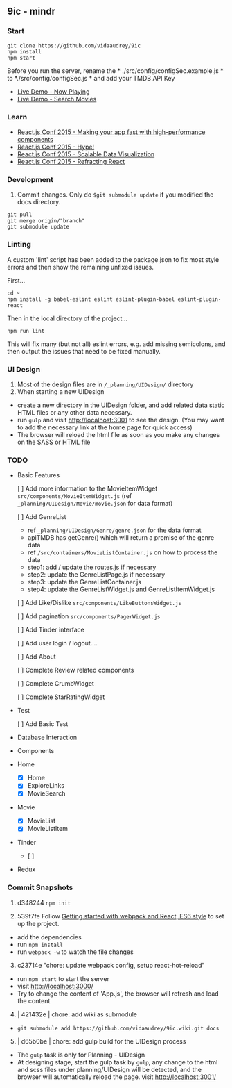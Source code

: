 ## 9ic - mindr

### Start
```
git clone https://github.com/vidaaudrey/9ic
npm install
npm start
```
Before you run the server, rename the  * ./src/config/configSec.example.js * to *./src/config/configSec.js * and add your TMDB API Key

 - [Live Demo - Now Playing](http://9ic.github.io/#/movies/now_playing)
 - [Live Demo - Search Movies](http://9ic.github.io/#/search/french)


### Learn
- [React.js Conf 2015 - Making your app fast with high-performance components](https://youtu.be/KYzlpRvWZ6c)
- [React.js Conf 2015 - Hype!](https://youtu.be/z5e7kWSHWTg?list=PLb0IAmt7-GS1cbw4qonlQztYV1TAW0sCr)
- [React.js Conf 2015 - Scalable Data Visualization](https://www.youtube.com/watch?v=2ii1lEkIv1s&index=15&list=PLb0IAmt7-GS1cbw4qonlQztYV1TAW0sCr)
- [React.js Conf 2015 - Refracting React](https://youtu.be/5hGHdETNteE?list=PLb0IAmt7-GS1cbw4qonlQztYV1TAW0sCr)


### Development
1. Commit changes. Only do `$git submodule update` if you modified the docs directory.
```
git pull
git merge origin/"branch"
git submodule update
```

### Linting
A custom 'lint' script has been added to the package.json to fix most style errors and then show the remaining unfixed issues.

First...
```
cd ~
npm install -g babel-eslint eslint eslint-plugin-babel eslint-plugin-react
```

Then in the local directory of the project...
```
npm run lint
```

This will fix many (but not all) eslint errors, e.g. add missing semicolons, and then output the issues that need to be fixed manually.

### UI Design
1. Most of the design files are in `/_planning/UIDesign/` directory
2. When starting a new UIDesign 
  * create a new directory in the UIDesign folder, and add related data static HTML files or any other data necessary. 
  * run `gulp` and visit [http://localhost:3001](http://localhost:3001) to see the design. (You may want to add the necessary link at the home page for quick access)
  * The browser will reload the html file as soon as you make any changes on the SASS or HTML file 


### TODO
* Basic Features

  [ ] Add more information to the MovieItemWidget `src/components/MovieItemWidget.js` (ref `_planning/UIDesign/Movie/movie.json` for data format)

  [ ] Add GenreList 
    -  ref `_planning/UIDesign/Genre/genre.json` for the data format 
    - apiTMDB has getGenre() which will return a promise of the genre data 
    - ref `/src/containers/MovieListContainer.js` on how to process the data 
    - step1: add / update the routes.js  if necessary
    - step2: update the GenreListPage.js if necessary
    - step3: update the GenreListContainer.js 
    - step4: update the GenreListWidget.js and GenreListItemWidget.js

  [ ] Add Like/Dislike  `src/components/LikeButtonsWidget.js`

  [ ] Add pagination `src/components/PagerWidget.js`

  [ ] Add Tinder interface 

  [ ] Add user login / logout....

  [ ] Add About

  [ ] Complete Review related components

  [ ] Complete CrumbWidget

  [ ] Complete StarRatingWidget

* Test 

  [ ] Add Basic Test 

*  Database Interaction 

*  Components 

  * Home
    - [X] Home 
    - [X] ExploreLinks
    - [X] MovieSearch
  * Movie 
    - [X] MovieList
    - [X] MovieListItem
  * Tinder
    - [ ]
* Redux

### Commit Snapshots
1. d348244  `npm init`


2. 539f7fe  Follow [Getting started with webpack and React, ES6 style](http://humaan.com/getting-started-with-webpack-and-react-es6-style/) to set up the project.
  * add the dependencies
  * run `npm install`
  * run `webpack -w` to watch the file changes

3. c23714e  "chore: update webpack config, setup react-hot-reload"
  * run `npm start` to start the server
  * visit [http://localhost:3000/](http://localhost:3000/)
  * Try to change the content of 'App.js', the browser will refresh and load the content

4. | 421432e | chore: add wiki as submodule
  * `git submodule add https://github.com/vidaaudrey/9ic.wiki.git docs`


5. | d65b0be | chore: add gulp build for the UIDesign process
  * The `gulp` task is only for Planning - UIDesign
  * At designing stage, start the gulp task by `gulp`, any change to the html and scss files under planning/UIDesign will be detected, and the browser will automatically reload the page. visit [http://localhost:3001/](http://localhost:3001/)
